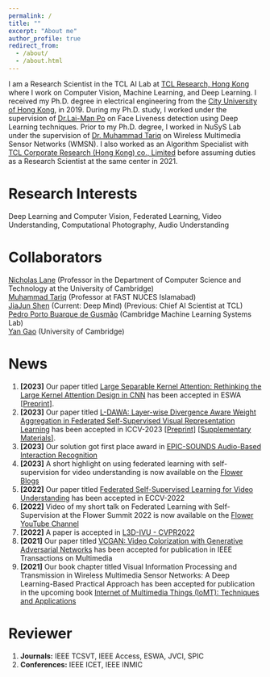 ```yaml
---
permalink: /
title: ""
excerpt: "About me"
author_profile: true
redirect_from: 
  - /about/
  - /about.html
---
```

I am a Research Scientist in the TCL AI Lab at [TCL Research, Hong Kong](https://www.linkedin.com/company/tcl-corporate-research-hk-co-ltd/mycompany/)  where I work on Computer Vision, Machine Learning, and Deep Learning. I received my Ph.D. degree in electrical engineering from the [City University of Hong Kong](https://www.cityu.edu.hk/), in 2019. During my Ph.D. study, I worked under the supervision of [Dr.Lai-Man Po](http://www.ee.cityu.edu.hk/~lmpo/) on Face Liveness detection using Deep Learning techniques. Prior to my Ph.D. degree, I worked in NuSyS Lab under the supervision of [Dr. Muhammad Tariq](https://sites.google.com/a/nu.edu.pk/mtariq/home) on Wireless Multimedia Sensor Networks  (WMSN). I also worked as an Algorithm Specialist with [TCL Corporate Research (Hong Kong) co., Limited](http://tclrd.com.hk/) before assuming duties as a Research Scientist at the same center in 2021.

Research Interests
======
Deep Learning and Computer Vision, Federated Learning, Video Understanding, Computational Photography, Audio Understanding

Collaborators
=====
[Nicholas Lane](http://niclane.org/) (Professor in the  Department of Computer Science and Technology at the University of Cambridge) <br>
[Muhammad Tariq](https://sites.google.com/a/nu.edu.pk/mtariq/home) (Professor at FAST NUCES Islamabad) <br>
[JiaJun Shen](https://scholar.google.com/citations?hl=en&user=qckHL1AAAAAJ&view_op=list_works&sortby=pubdate) (Current: Deep Mind) (Previous: Chief AI Scientist at TCL)<br> 
[Pedro Porto Buarque de Gusmão](https://portobgusmao.com/) (Cambridge Machine Learning Systems Lab) <br>
[Yan Gao](https://scholar.google.com/citations?hl=en&user=_im5GrcAAAAJ&view_op=list_works&sortby=pubdate) (University of Cambridge) <br>



News 
====== 
1. **[2023]** Our paper titled [Large Separable Kernel Attention: Rethinking the Large Kernel Attention Design in CNN](https://www.sciencedirect.com/science/article/abs/pii/S0957417423018547#:~:text=However%2C%20in%20a%20recent%20study,et%20al.%2C%202022) has been accepted in ESWA <a href="https://arxiv.org/abs/2309.01439"> [Preprint]</a>. 
2. **[2023]** Our paper titled [L-DAWA: Layer-wise Divergence Aware Weight Aggregation in Federated Self-Supervised Visual Representation Learning](https://arxiv.org/pdf/2307.07393.pdf) has been accepted in ICCV-2023 <a href="https://arxiv.org/pdf/2307.07393.pdf">[Preprint]</a> <a href="/files/ICCV2023_image_SSL_FL__supplementary_.pdf"> [Supplementary Materials]</a>.
3. **[2023]** Our solution got first place award in [EPIC-SOUNDS Audio-Based Interaction Recognition](https://codalab.lisn.upsaclay.fr/competitions/9729#results)
4. **[2023]** A short highlight on using federated learning with self-supervision for video understanding is now available on the [Flower Blogs](https://flower.dev/blog/2023-04-05-federated-learning-with-self-supervision)
5. **[2022]**  Our paper titled [Federated Self-Supervised Learning for Video Understanding](https://arxiv.org/abs/2207.01975) has been accepted in ECCV-2022
6. **[2022]** Video of my short talk on Federated Learning with Self-Supervision at the Flower Summit 2022 is now available on the [Flower YouTube Channel](https://www.youtube.com/watch?v=ZLqst0lVte8&t=212s)
7. **[2022]** A paper is accepted in [L3D-IVU - CVPR2022](href=https://sites.google.com/view/l3d-ivu/)
8. **[2021]** Our paper titled [VCGAN: Video Colorization with Generative Adversarial Networks](https://arxiv.org/pdf/2104.12357.pdf) has been accepted for publication in IEEE Transactions on Multimedia
9. **[2021]** Our book chapter titled Visual Information Processing and Transmission in Wireless Multimedia Sensor Networks: A Deep Learning-Based Practical Approach has been accepted for publication in the upcoming book [Internet of Multimedia Things (IoMT):  Techniques and Applications](https://www.elsevier.com/books/internet-of-multimedia-things-iomt-techniques-and-applications/shukla/978-0-323-85845-8)

Reviewer
======
1. **Journals:** IEEE TCSVT, IEEE Access, ESWA, JVCI, SPIC
2. **Conferences:** IEEE ICET, IEEE INMIC

